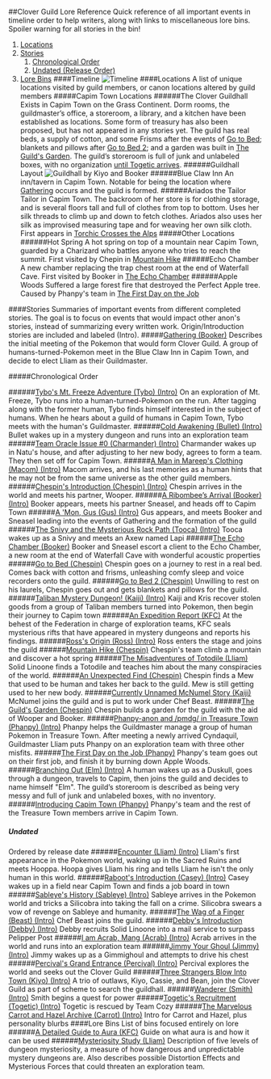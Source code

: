 ##Clover Guild Lore Reference
Quick reference of all important events in timeline order to help writers, along with links to miscellaneous lore bins. Spoiler warning for all stories in the bin!
1. [Locations](https://rentry.org/cloverlore#locations)
2. [Stories](https://rentry.org/cloverlore#stories)
	1. [Chronological Order](https://rentry.org/cloverlore#chronological-order)
	2. [Undated (Release Order)](https://rentry.org/cloverlore#undated)
3. [Lore Bins](https://rentry.org/cloverlore#lore-bins)
####Timeline
![Timeline](https://i.imgur.com/Okw85xk.png)
####Locations
A list of unique locations visited by guild members, or canon locations altered by guild members
#####Capim Town Locations
######The Clover Guildhall
Exists in Capim Town on the Grass Continent. Dorm rooms, the guildmaster’s office, a storeroom, a library, and a kitchen have been established as locations. Some form of treasury has also been proposed, but has not appeared in any stories yet. The guild has real beds, a supply of cotton, and some Frisms after the events of [Go to Bed](https://rentry.org/mo6os); blankets and pillows after [Go to Bed 2](https://rentry.org/2dvef); and a garden was built in [The Guild's Garden](https://rentry.org/me5gi). The guild’s storeroom is full of junk and unlabeled boxes, with no organization [until Togetic arrives](https://rentry.org/9sy7z).
######Guildhall Layout
![Guildhall by Kiyo and Booker](https://i.imgur.com/ABnbwza.png)
######Blue Claw Inn
An inn/tavern in Capim Town. Notable for being the location where [Gathering](https://rentry.org/h3fdu) occurs and the guild is formed.
######Ariados the Tailor
Tailor in Capim Town. The backroom of her store is for clothing storage, and is several floors tall and full of clothes from top to bottom. Uses her silk threads to climb up and down to fetch clothes. Ariados also uses her silk as improvised measuring tape and for weaving her own silk cloth. First appears in [Torchic Crosses the Alps](https://rentry.org/unesm)
#####Other Locations
######Hot Spring
A hot spring on top of a mountain near Capim Town, guarded by a Charizard who battles anyone who tries to reach the summit. First visited by Chepin in [Mountain Hike](https://rentry.org/mk77t)
######Echo Chamber
A new chamber replacing the trap chest room at the end of Waterfall Cave. First visited by Booker in [The Echo Chamber](https://rentry.org/RibombeeEcho)
######Apple Woods
Suffered a large forest fire that destroyed the Perfect Apple tree. Caused by Phanpy's team in [The First Day on the Job](https://rentry.org/pn2fz)


####Stories
Summaries of important events from different completed stories. The goal is to focus on events that would impact other anon's stories, instead of summarizing every written work. Origin/Introduction stories are included and labeled (Intro).
#####[Gathering (Booker)](https://rentry.org/h3fdu)
Describes the initial meeting of the Pokemon that would form Clover Guild. A group of humans-turned-Pokemon meet in the Blue Claw Inn in Capim Town, and decide to elect Lliam as their Guildmaster.

#####Chronological Order

######[Tybo's Mt. Freeze Adventure (Tybo) (Intro)](https://rentry.org/3ex84z)
On an exploration of Mt. Freeze, Tybo runs into a human-turned-Pokemon on the run. After tagging along with the former human, Tybo finds himself interested in the subject of humans. When he hears about a guild of humans in Capim Town, Tybo meets with the human's Guildmaster.
######[Cold Awakening (Bullet) (Intro)](https://rentry.org/5znx3)
Bullet wakes up in a mystery dungeon and runs into an exploration team
######[Team Oracle Issue #0 (Charmander) (Intro)](https://rentry.org/oracle0)
Charmander wakes up in Natu's house, and after adjusting to her new body, agrees to form a team. They then set off for Capim Town.
######[A Man in Mareep's Clothing (Macom) (Intro)](https://rentry.org/okk4qw)
Macom arrives, and his last memories as a human hints that he may not be from the same universe as the other guild members.
######[Chespin's Introduction (Chespin) (Intro)](https://rentry.org/q6gf5)
Chespin arrives in the world and meets his partner, Wooper.
######[A Ribombee’s Arrival (Booker) (Intro)](https://rentry.org/RibombeeArrival)
Booker appears, meets his partner Sneasel, and heads off to Capim Town
######[A 'Mon, Gus (Gus) (Intro)](https://rentry.org/7ytz9)
Gus appears, and meets Booker and Sneasel leading into the events of Gathering and the formation of the guild
######[The Snivy and the Mysterious Rock Path (Tooca) (Intro)](https://rentry.org/eurf8)
Tooca wakes up as a Snivy and meets an Axew named Lapi
######[The Echo Chamber (Booker)](https://rentry.org/RibombeeEcho)
Booker and Sneasel escort a client to the Echo Chamber, a new room at the end of Waterfall Cave with wonderful acoustic properties
######[Go to Bed (Chespin)](https://rentry.org/mo6os)
Chespin goes on a journey to rest in a real bed. Comes back with cotton and frisms, unleashing comfy sleep and voice recorders onto the guild.
######[Go to Bed 2 (Chespin)](https://rentry.org/2dvef)
Unwilling to rest on his laurels, Chespin goes out and gets blankets and pillows for the guild.
######[Taliban Mystery Dungeon! (Kaiji) (Intro)](https://rentry.org/xt6xx)
Kaiji and Kris recover stolen goods from a group of Taliban members turned into Pokemon, then begin their journey to Capim town
######[An Expedition Report (KFC)](https://rentry.org/gcr6h)
At the behest of the Federation in charge of exploration teams, KFC seals mysterious rifts that have appeared in mystery dungeons and reports his findings.
######[Ross's Origin (Ross) (Intro)](https://rentry.org/qag5t)
Ross enters the stage and joins the guild
######[Mountain Hike (Chespin)](https://rentry.org/mk77t)
Chespin's team climb a mountain and discover a hot spring
######[The Misadventures of Totodile (Lliam)](https://rentry.org/TMoT)
Solid Linoone finds a Totodile and teaches him about the many conspiracies of the world.
######[An Unexpected Find (Chespin)](https://rentry.org/m2kdg)
Chespin finds a Mew that used to be human and takes her back to the guild. Mew is still getting used to her new body.
######[Currently Unnamed McNumel Story (Kaiji)](https://rentry.org/7pagq)
McNumel joins the guild and is put to work under Chef Beast.
######[The Guild's Garden (Chespin)](https://rentry.org/me5gi)
Chespin builds a garden for the guild with the aid of Wooper and Booker.
######[Phanpy-anon and /pmdg/ in Treasure Town (Phanpy) (Intro)](https://rentry.org/9t9oo)
Phanpy helps the Guildmaster manage a group of human Pokemon in Treasure Town. After meeting a newly arrived Cyndaquil, Guildmaster Lliam puts Phanpy on an exploration team with three other misfits.
######[The First Day on the Job (Phanpy)](https://rentry.org/pn2fz)
Phanpy's team goes out on their first job, and finish it by burning down Apple Woods. 
######[Branching Out (Elm) (Intro)](https://rentry.org/branching)
A human wakes up as a Duskull, goes through a dungeon, travels to Capim, then joins the guild and decides to name himself "Elm". The guild’s storeroom is described as being very messy and full of junk and unlabeled boxes, with no inventory.
######[Introducing Capim Town (Phanpy)](https://rentry.org/ry2ek)
Phanpy's team and the rest of the Treasure Town members arrive in Capim Town.

##### Undated
Ordered by release date
######[Encounter (Lliam) (Intro)](https://rentry.org/Encounter_Meowstic)
Lliam's first appearance in the Pokemon world, waking up in the Sacred Ruins and meets Hooppa. Hoopa gives Lliam his ring and tells Lliam he isn't the only human in this world.
######[Raboot's Introduction (Casey) (Intro)](https://arch.b4k.co/vp/thread/53384286/#q53388874)
Casey wakes up in a field near Capim Town and finds a job board in town
######[Sableye's History (Sableye) (Intro)](https://rentry.org/zyw8t)
Sableye arrives in the Pokemon world and tricks a Silicobra into taking the fall on a crime. Silicobra swears a vow of revenge on Sableye and humanity.
######[The Wag of a Finger (Beast) (Intro)](https://rentry.org/vxugg)
Chef Beast joins the guild.
######[Debby's Introduction (Debby) (Intro)](https://arch.b4k.co/vp/thread/53493839/#53498117)
Debby recruits Solid Linoone into a mail service to surpass Pelipper Post
######[I am Acrab, Mang (Acrab) (Intro)](https://rentry.org/acrab)
Acrab arrives in the world and runs into an exploration team
######[Jimmy Your Ghoul (Jimmy) (Intro)](https://rentry.org/7cwwk)
Jimmy wakes up as a Gimmighoul and attempts to drive his chest
######[Percival's Grand Entrance (Percival) (Intro)](https://rentry.org/5ne4g)
Percival explores the world and seeks out the Clover Guild
######[Three Strangers Blow Into Town (Kiyo) (Intro)](https://rentry.org/kcb-0)
A trio of outlaws, Kiyo, Cassie, and Bean, join the Clover Guild as part of scheme to search the guildhall.
######[Wanderer (Smith) (Intro)](https://rentry.org/cxhk8)
Smith begins a quest for power
######[Togetic's Recruitment (Togetic) (Intro)](https://rentry.org/tqb5q)
Togetic is rescued by Team Cozy
######[The Marvelous Carrot and Hazel Archive (Carrot) (Intro)](https://rentry.org/carrot-hazel-archive)
Intro for Carrot and Hazel, plus personality blurbs
####Lore Bins
List of bins focused entirely on lore
######[A Detailed Guide to Aura (KFC)](https://rentry.org/PMD_Aura)
Guide on what aura is and how it can be used
######[Mysteriosity Study (Lliam)](https://rentry.org/Mysteriosity)
Description of five levels of dungeon mysteriosity, a measure of how dangerous and unpredictable mystery dungeons are. Also describes possible Distortion Effects and Mysterious Forces that could threaten an exploration team.